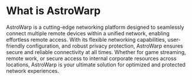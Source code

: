 # What is AstroWarp 

AstroWarp is a cutting-edge networking platform designed to seamlessly connect multiple remote devices within a unified network, enabling effortless remote access. With its flexible networking capabilities, user-friendly configuration, and robust privacy protection, AstroWarp ensures secure and reliable connectivity at all times. Whether for game streaming, remote work, or secure access to internal corporate resources across locations, AstroWarp is your ultimate solution for optimized and protected network experiences.